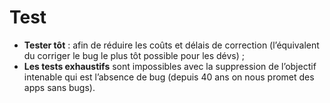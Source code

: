 
# Test 

- __Tester tôt__ : afin de réduire les coûts et délais de correction (l’équivalent du corriger le bug le plus tôt possible pour les dévs) ; 
- __Les tests exhaustifs__ sont impossibles avec la suppression de l’objectif intenable qui est l’absence de bug (depuis 40 ans on nous promet des apps sans bugs).
